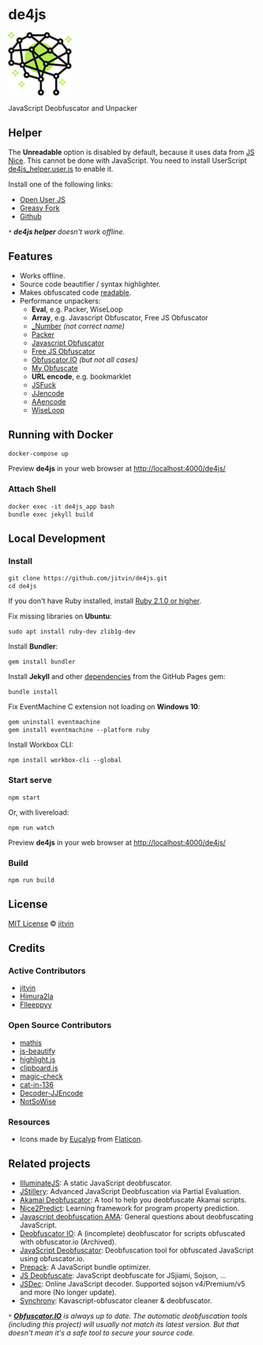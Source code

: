 # de4js

![Logo](assets/images/icons/icon-128x128.png)

JavaScript Deobfuscator and Unpacker

## Helper

The **Unreadable** option is disabled by default, because it uses data from [JS Nice](http://www.jsnice.org/). This cannot be done with JavaScript. You need to install UserScript [de4js_helper.user.js](https://github.com/jitvin/de4js/blob/master/userscript/de4js_helper.user.js) to enable it.

Install one of the following links:

- [Open User JS](https://openuserjs.org/scripts/baivong/de4js_helper)
- [Greasy Fork](https://greasyfork.org/vi/scripts/33479-de4js-helper)
- [Github](https://jitvin.github.io/de4js/userscript/de4js_helper.user.js)

`*` _**de4js helper** doesn't work offline._

## Features

- Works offline.
- Source code beautifier / syntax highlighter.
- Makes obfuscated code [readable](#helper).
- Performance unpackers:
  - **Eval**, e.g. Packer, WiseLoop
  - **Array**, e.g. Javascript Obfuscator, Free JS Obfuscator
  - [_Number](https://jsfiddle.net/ps5anL99/embedded/result,js,html,css/) _(not correct name)_
  - [Packer](http://dean.edwards.name/packer/)
  - [Javascript Obfuscator](https://javascriptobfuscator.com/Javascript-Obfuscator.aspx)
  - [Free JS Obfuscator](http://www.freejsobfuscator.com/)
  - [Obfuscator.IO](https://obfuscator.io/) _(but not all cases)_
  - [My Obfuscate](http://myobfuscate.com/)
  - **URL encode**, e.g. bookmarklet
  - [JSFuck](https://github.com/aemkei/jsfuck)
  - [JJencode](http://utf-8.jp/public/jjencode.html)
  - [AAencode](http://utf-8.jp/public/aaencode.html)
  - [WiseLoop](http://wiseloop.com/demo/php-javascript-obfuscator)

## Running with Docker

    docker-compose up

Preview **de4js** in your web browser at <http://localhost:4000/de4js/>

### Attach Shell

    docker exec -it de4js_app bash
    bundle exec jekyll build

## Local Development

### Install

    git clone https://github.com/jitvin/de4js.git
    cd de4js

If you don't have Ruby installed, install [Ruby 2.1.0 or higher](https://www.ruby-lang.org/en/downloads/).

Fix missing libraries on **Ubuntu**:

    sudo apt install ruby-dev zlib1g-dev

Install **Bundler**:

    gem install bundler

Install **Jekyll** and other [dependencies](https://pages.github.com/versions/) from the GitHub Pages gem:

    bundle install

Fix EventMachine C extension not loading on **Windows 10**:

    gem uninstall eventmachine
    gem install eventmachine --platform ruby

Install Workbox CLI:

    npm install workbox-cli --global

### Start serve

    npm start

Or, with livereload:

    npm run watch

Preview **de4js** in your web browser at <http://localhost:4000/de4js/>

### Build

    npm run build

## License

[MIT License](https://baivong.mit-license.org/) © [jitvin](https://github.com/jitvin)

## Credits

### Active Contributors

- [jitvin](https://github.com/jitvin)
- [Himura2la](https://github.com/Himura2la)
- [Flleeppyy](https://github.com/flleeppyy)

### Open Source Contributors

- [mathjs](https://github.com/josdejong/mathjs)
- [js-beautify](https://github.com/beautify-web/js-beautify)
- [highlight.js](https://github.com/isagalaev/highlight.js)
- [clipboard.js](https://github.com/zenorocha/clipboard.js)
- [magic-check](https://github.com/forsigner/magic-check)
- [cat-in-136](https://cat-in-136.github.io/2010/12/aadecode-decode-encoded-as-aaencode.html)
- [Decoder-JJEncode](https://github.com/jacobsoo/Decoder-JJEncode)
- [NotSoWise](https://github.com/FAKE1007/NotSoWise)

### Resources

- Icons made by [Eucalyp](https://www.flaticon.com/free-icon/artificial-intelligence_653469) from [Flaticon](https://www.flaticon.com/).

## Related projects

- [IlluminateJS](https://github.com/geeksonsecurity/illuminatejs): A static JavaScript deobfuscator.
- [JStillery](https://github.com/mindedsecurity/JStillery): Advanced JavaScript Deobfuscation via Partial Evaluation.
- [Akamai Deobfuscator](https://github.com/char/akamai-deobfuscator): A tool to help you deobfuscate Akamai scripts.
- [Nice2Predict](https://github.com/eth-sri/Nice2Predict): Learning framework for program property prediction.
- [Javascript deobfuscation AMA](https://github.com/jsoverson/javascript-deobfuscation-AMA): General questions about deobfuscating JavaScript.
- [Deobfuscator IO](https://github.com/sd-soleaio/deobfuscator-io): A (incomplete) deobfuscator for scripts obfuscated with obfuscator.io (Archived).
- [JavaScript Deobfuscator](https://github.com/LostMyCode/javascript-deobfuscator): Deobfuscation tool for obfuscated JavaScript using obfuscator.io.
- [Prepack](https://github.com/facebook/prepack): A JavaScript bundle optimizer.
- [JS Deobfuscate](https://github.com/RuochenLyu/js-deobfuscate): JavaScript deobfuscate for JSjiami, Sojson, ...
- [JSDec](https://github.com/liulihaocai/JSDec): Online JavaScript decoder. Supported sojson v4/Premium/v5 and more (No longer update).
- [Synchrony](https://github.com/uwu/synchrony): Kavascript-obfuscator cleaner & deobfuscator.

`*` _[**Obfuscator.IO**](https://obfuscator.io/) is always up to date. The automatic deobfuscation tools (including this project) will usually not match its latest version. But that doesn't mean it's a safe tool to secure your source code._
